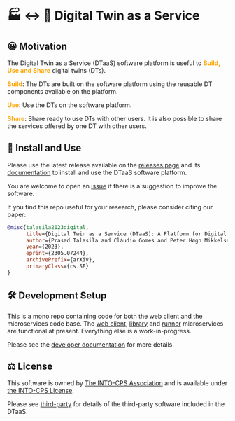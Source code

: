 # :factory: :left_right_arrow: :busts_in_silhouette: Digital Twin as a Service

## :grinning: Motivation

The Digital Twin as a Service (DTaaS) software platform is useful
to <font color="orange"> **Build, Use and Share** </font> digital twins (DTs).

<font color="orange">**Build**</font>: The DTs are built on the software platform
using the reusable DT components available on the platform.

<font color="orange">**Use**</font>: Use the DTs on the software platform.

<font color="orange">**Share**</font>: Share ready to use DTs with other users.
It is also possible to share the services offered by one DT with other users.

## :rocket: Install and Use

Please use the latest release available on
the [releases page](https://github.com/INTO-CPS-Association/DTaaS/releases)
and its [documentation](https://into-cps-association.github.io/DTaaS/)
to install and use the DTaaS software platform.

You are welcome to open an [issue](https://github.com/INTO-CPS-Association/DTaaS/issues/new/choose)
if there is a suggestion to improve the software.

If you find this repo useful for your research, please consider citing our paper:

```bibtex
@misc{talasila2023digital,
      title={Digital Twin as a Service (DTaaS): A Platform for Digital Twin Developers and Users}, 
      author={Prasad Talasila and Cláudio Gomes and Peter Høgh Mikkelsen and Santiago Gil Arboleda and Eduard Kamburjan and Peter Gorm Larsen},
      year={2023},
      eprint={2305.07244},
      archivePrefix={arXiv},
      primaryClass={cs.SE}
}
```

## :hammer_and_wrench: Development Setup

This is a mono repo containing code for
both the web client and the microservices code base.
The [web client](client),
[library](servers/lib) and
[runner](servers/execution/runner)
microservices are functional at present.
Everything else is a work-in-progress.

Please see the
[developer documentation](https://into-cps-association.github.io/DTaaS/development/developer/index.html)
for more details.

## :balance_scale: License

This software is owned by
[The INTO-CPS Association](https://into-cps.org/)
and is available under [the INTO-CPS License](./LICENSE.md).

Please see [third-party](docs/third-party.md) for details of
the third-party software included in the DTaaS.
